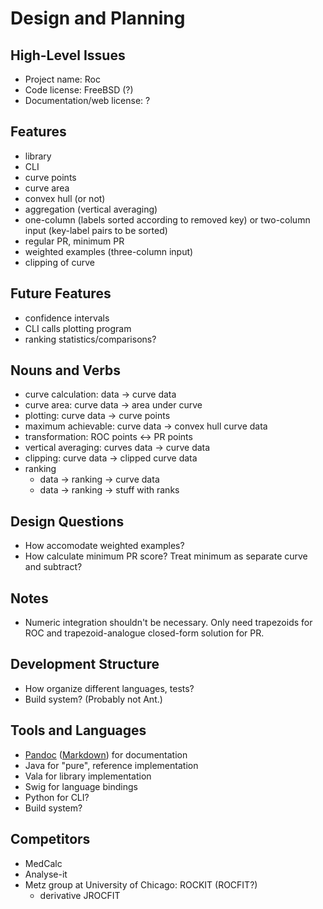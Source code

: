 Design and Planning
===================


High-Level Issues
-----------------

* Project name: Roc
* Code license: FreeBSD (?)
* Documentation/web license: ?


Features
--------

* library
* CLI
* curve points
* curve area
* convex hull (or not)
* aggregation (vertical averaging)
* one-column (labels sorted according to removed key) or two-column
  input (key-label pairs to be sorted)
* regular PR, minimum PR
* weighted examples (three-column input)
* clipping of curve


Future Features
---------------

* confidence intervals
* CLI calls plotting program
* ranking statistics/comparisons?


Nouns and Verbs
---------------

* curve calculation: data -> curve data
* curve area: curve data -> area under curve
* plotting: curve data -> curve points
* maximum achievable: curve data -> convex hull curve data
* transformation: ROC points <-> PR points
* vertical averaging: curves data -> curve data
* clipping: curve data -> clipped curve data
* ranking
  * data -> ranking -> curve data
  * data -> ranking -> stuff with ranks


Design Questions
----------------

* How accomodate weighted examples?
* How calculate minimum PR score? Treat minimum as separate curve and subtract?


Notes
-----

* Numeric integration shouldn't be necessary.  Only need trapezoids for
  ROC and trapezoid-analogue closed-form solution for PR.


Development Structure
---------------------

* How organize different languages, tests?
* Build system?  (Probably not Ant.)


Tools and Languages
-------------------

* [Pandoc](http://johnmacfarlane.net/pandoc/README.html)
  ([Markdown](http://daringfireball.net/projects/markdown/syntax)) for
  documentation
* Java for "pure", reference implementation
* Vala for library implementation
* Swig for language bindings
* Python for CLI?
* Build system?


Competitors
-----------

* MedCalc
* Analyse-it
* Metz group at University of Chicago: ROCKIT (ROCFIT?)
  * derivative JROCFIT
